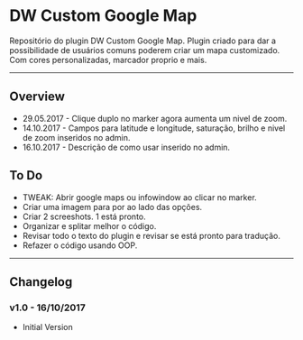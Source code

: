 # DW Custom Google Map
Repositório do plugin DW Custom Google Map.
Plugin criado para dar a possibilidade de usuários comuns poderem criar um mapa customizado. Com cores personalizadas, marcador proprio e mais.

---

## Overview
* 29.05.2017 - Clique duplo no marker agora aumenta um nivel de zoom. 
* 14.10.2017 - Campos para latitude e longitude, saturação, brilho e nivel de zoom inseridos no admin.
* 16.10.2017 - Descrição de como usar inserido no admin.

## To Do
* TWEAK: Abrir google maps ou infowindow ao clicar no marker.
* Criar uma imagem para por ao lado das opções.
* Criar 2 screeshots. 1 está pronto.
* Organizar e splitar melhor o código.
* Revisar todo o texto do plugin e revisar se está pronto para tradução.
* Refazer o código usando OOP.

---

## Changelog
### v1.0 - 16/10/2017
* Initial Version
